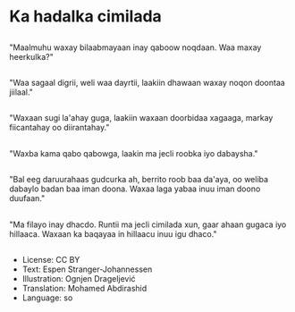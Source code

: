 # Ka hadalka cimilada

##
"Maalmuhu waxay bilaabmayaan inay qaboow noqdaan. Waa maxay heerkulka?"

##
"Waa sagaal digrii, weli waa dayrtii, laakiin dhawaan waxay noqon doontaa jiilaal."

##
"Waxaan sugi la'ahay guga, laakiin waxaan doorbidaa xagaaga, markay fiicantahay oo diirantahay."

##
"Waxba kama qabo qabowga, laakin ma jecli roobka iyo dabaysha."

##
"Bal eeg daruurahaas gudcurka ah, berrito roob baa da'aya, oo weliba dabaylo badan baa iman doona. Waxaa laga yabaa inuu iman doono duufaan."

##
"Ma filayo inay dhacdo. Runtii ma jecli cimilada xun, gaar ahaan gugaca iyo hillaaca. Waxaan ka baqayaa in hillaacu inuu igu dhaco."

##
* License: CC BY
* Text: Espen Stranger-Johannessen
* Illustration: Ognjen Drageljević
* Translation: Mohamed Abdirashid
* Language: so
